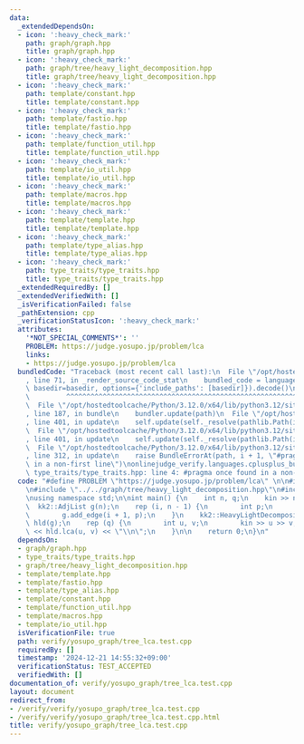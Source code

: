 ```yaml
---
data:
  _extendedDependsOn:
  - icon: ':heavy_check_mark:'
    path: graph/graph.hpp
    title: graph/graph.hpp
  - icon: ':heavy_check_mark:'
    path: graph/tree/heavy_light_decomposition.hpp
    title: graph/tree/heavy_light_decomposition.hpp
  - icon: ':heavy_check_mark:'
    path: template/constant.hpp
    title: template/constant.hpp
  - icon: ':heavy_check_mark:'
    path: template/fastio.hpp
    title: template/fastio.hpp
  - icon: ':heavy_check_mark:'
    path: template/function_util.hpp
    title: template/function_util.hpp
  - icon: ':heavy_check_mark:'
    path: template/io_util.hpp
    title: template/io_util.hpp
  - icon: ':heavy_check_mark:'
    path: template/macros.hpp
    title: template/macros.hpp
  - icon: ':heavy_check_mark:'
    path: template/template.hpp
    title: template/template.hpp
  - icon: ':heavy_check_mark:'
    path: template/type_alias.hpp
    title: template/type_alias.hpp
  - icon: ':heavy_check_mark:'
    path: type_traits/type_traits.hpp
    title: type_traits/type_traits.hpp
  _extendedRequiredBy: []
  _extendedVerifiedWith: []
  _isVerificationFailed: false
  _pathExtension: cpp
  _verificationStatusIcon: ':heavy_check_mark:'
  attributes:
    '*NOT_SPECIAL_COMMENTS*': ''
    PROBLEM: https://judge.yosupo.jp/problem/lca
    links:
    - https://judge.yosupo.jp/problem/lca
  bundledCode: "Traceback (most recent call last):\n  File \"/opt/hostedtoolcache/Python/3.12.0/x64/lib/python3.12/site-packages/onlinejudge_verify/documentation/build.py\"\
    , line 71, in _render_source_code_stat\n    bundled_code = language.bundle(stat.path,\
    \ basedir=basedir, options={'include_paths': [basedir]}).decode()\n          \
    \         ^^^^^^^^^^^^^^^^^^^^^^^^^^^^^^^^^^^^^^^^^^^^^^^^^^^^^^^^^^^^^^^^^^^^^^^^^^^^^^^^^\n\
    \  File \"/opt/hostedtoolcache/Python/3.12.0/x64/lib/python3.12/site-packages/onlinejudge_verify/languages/cplusplus.py\"\
    , line 187, in bundle\n    bundler.update(path)\n  File \"/opt/hostedtoolcache/Python/3.12.0/x64/lib/python3.12/site-packages/onlinejudge_verify/languages/cplusplus_bundle.py\"\
    , line 401, in update\n    self.update(self._resolve(pathlib.Path(included), included_from=path))\n\
    \  File \"/opt/hostedtoolcache/Python/3.12.0/x64/lib/python3.12/site-packages/onlinejudge_verify/languages/cplusplus_bundle.py\"\
    , line 401, in update\n    self.update(self._resolve(pathlib.Path(included), included_from=path))\n\
    \  File \"/opt/hostedtoolcache/Python/3.12.0/x64/lib/python3.12/site-packages/onlinejudge_verify/languages/cplusplus_bundle.py\"\
    , line 312, in update\n    raise BundleErrorAt(path, i + 1, \"#pragma once found\
    \ in a non-first line\")\nonlinejudge_verify.languages.cplusplus_bundle.BundleErrorAt:\
    \ type_traits/type_traits.hpp: line 4: #pragma once found in a non-first line\n"
  code: "#define PROBLEM \"https://judge.yosupo.jp/problem/lca\" \n\n#include \"../../graph/graph.hpp\"\
    \n#include \"../../graph/tree/heavy_light_decomposition.hpp\"\n#include \"../../template/template.hpp\"\
    \nusing namespace std;\n\nint main() {\n    int n, q;\n    kin >> n >> q;\n  \
    \  kk2::AdjList g(n);\n    rep (i, n - 1) {\n        int p;\n        kin >> p;\n\
    \        g.add_edge(i + 1, p);\n    }\n    kk2::HeavyLightDecomposition<kk2::AdjList>\
    \ hld(g);\n    rep (q) {\n        int u, v;\n        kin >> u >> v;\n        kout\
    \ << hld.lca(u, v) << \"\\n\";\n    }\n\n    return 0;\n}\n"
  dependsOn:
  - graph/graph.hpp
  - type_traits/type_traits.hpp
  - graph/tree/heavy_light_decomposition.hpp
  - template/template.hpp
  - template/fastio.hpp
  - template/type_alias.hpp
  - template/constant.hpp
  - template/function_util.hpp
  - template/macros.hpp
  - template/io_util.hpp
  isVerificationFile: true
  path: verify/yosupo_graph/tree_lca.test.cpp
  requiredBy: []
  timestamp: '2024-12-21 14:55:32+09:00'
  verificationStatus: TEST_ACCEPTED
  verifiedWith: []
documentation_of: verify/yosupo_graph/tree_lca.test.cpp
layout: document
redirect_from:
- /verify/verify/yosupo_graph/tree_lca.test.cpp
- /verify/verify/yosupo_graph/tree_lca.test.cpp.html
title: verify/yosupo_graph/tree_lca.test.cpp
---
```

